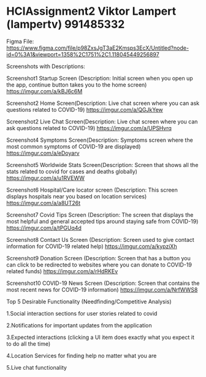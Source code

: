 # HCIAssignment2 Viktor Lampert (lampertv) 991485332
Figma File: https://www.figma.com/file/p98ZxsJgT3aE2Kmsps3EcX/Untitled?node-id=0%3A1&viewport=1358%2C1751%2C1.118045449256897

Screenshots with Descriptions:

Screenshot1 Startup Screen (Description: Initial screen when you open up the app, continue button takes you to the home screen)
https://imgur.com/a/kBJ6c6M

Screenshot2 Home Screen(Description: Live chat screen where you can ask questions related to COVID-19)
https://imgur.com/a/QGJkYew

Screenshot2 Live Chat Screen(Description: Live chat screen where you can ask questions related to COVID-19)
https://imgur.com/a/UPSHvrq

Screenshot4 Symptoms Screen(Description: Symptoms screen where the most common symptoms of COVID-19 are displayed)
https://imgur.com/a/eDoyarv

Screenshot5 Worldwide Stats Screen(Description: Screen that shows all the stats related to covid for cases and deaths globally)
https://imgur.com/a/u1RVEWW

Screenshot6 Hospital/Care locator screen (Description: This screen displays hospitals near you based on location services)
https://imgur.com/a/a8UT26t

Screenshot7 Covid Tips Screen (Description: The screen that displays the most helpful and general accepted tips around staying safe from COVID-19)
https://imgur.com/a/tPGUq4d

Screenshot8 Contact Us Screen (Description: Screen used to give contact information for COVID-19 related help)
https://imgur.com/a/kypziXh

Screenshot9 Donation Screen (Description: Screen that has a button you can click to be redirected to websites where you can donate to COVID-19 related funds)
https://imgur.com/a/rHdRKEv

Screenshot10 COVID-19 News Screen (Description: Screen that contains the most recent news for COVID-19 information)
https://imgur.com/a/NrfWWS8

Top 5 Desirable Functionality (Needfinding/Competitive Analysis)

1.Social interaction sections for user stories related to covid

2.Notifications for important updates from the application

3.Expected interactions (clicking a UI item does exactly what you expect it to do all the time)

4.Location Services for finding help no matter what you are

5.Live chat functionality
